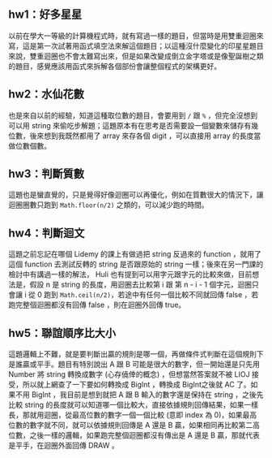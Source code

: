 ## hw1：好多星星
以前在學大一等級的計算機程式時，就有寫過一樣的題目，但當時是用雙重迴圈來寫，這是第一次試著用函式填空法來解這個題目；以這種沒什麼變化的印星星題目來說，雙重迴圈也不會太難寫出來，但是如果改變成倒立金字塔或是像聖誕樹之類的題目，感覺應該用函式來拆解各個部份會讓整個程式的架構更好。

## hw2：水仙花數
也是來自以前的經驗，知道這種取位數的題目，會要用到 `/` 跟 `%` ，但完全沒想到可以用 string 來偷吃步解題；這題原本有在思考是否需要設一個變數來儲存有幾位數，後來想到我既然都用了 array 來存各個 digit ，可以直接用 array 的長度當做位數個數。

## hw3：判斷質數
這題也是蠻直覺的，只是覺得好像迴圈可以再優化，例如在質數很大的情況下，讓迴圈圈數只跑到 `Math.floor(n/2)` 之類的，可以減少跑的時間。

## hw4：判斷迴文
這題之前忘記在哪個 Lidemy 的課上有做過把 string 反過來的 function ，就用了這個 function 去測試反轉的 string 是否跟原始的 string 一樣；後來在另一門課的檢討中有講過一樣的解法， Huli 也有提到可以用字元跟字元的比較來做，目前想法是，假設 n 是 string 的長度，用迴圈去比較第 i 跟 第 n - i - 1 個字元，迴圈只會讓 i 從 0 跑到 `Math.ceil(n/2)`，若途中有任何一個比較不同就回傳 false ，若跑完整個迴圈都沒有回傳 false ，則在迴圈外回傳 true。

## hw5：聯誼順序比大小
這題邏輯上不難，就是要判斷出贏的規則是哪一個，再做條件式判斷在這個規則下是誰贏或平手。題目有特別說出 A 跟 B 可能是很大的數字，但一開始還是只先用 Number 將 string 轉換成數字 (心存僥倖的概念) ，但想當然答案就不被 LIOJ 接受，所以就上網查了一下要如何轉換成 BigInt ，轉換成 BigInt之後就 AC 了。如果不用 BigInt ，我目前是想到就把 A 跟 B 輸入的數字還是保持在 string ，之後先比較 string 的長度就可以知道哪一個比較大，直接依據規則回傳結果，如果一樣長，那就用迴圈，從最高位數的數字一個一個比較 (意即 index 為 0)，如果最高位數的數字就不同，就可以依據規則回傳是 A 還是 B 贏，如果相同再比較第二高位數，之後一樣的邏輯，如果跑完整個迴圈都沒有傳出是 A 還是 B 贏，那就代表是平手，在迴圈外面回傳 DRAW 。
